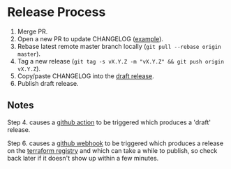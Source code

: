 # Release Process

1. Merge PR.
2. Open a new PR to update CHANGELOG ([example](https://github.com/fastly/terraform-provider-fastly/pull/348)).
3. Rebase latest remote master branch locally (`git pull --rebase origin master`).
4. Tag a new release (`git tag -s vX.Y.Z -m "vX.Y.Z" && git push origin vX.Y.Z`).
5. Copy/paste CHANGELOG into the [draft release](https://github.com/fastly/terraform-provider-fastly/releases).
6. Publish draft release.

## Notes

Step 4. causes a [github action](https://github.com/fastly/terraform-provider-fastly/blob/master/.github/workflows/release.yml) to be triggered which produces a 'draft' release.

Step 6. causes a [github webhook](https://github.com/fastly/terraform-provider-fastly/settings/hooks) to be triggered which produces a release on the [terraform registry](https://registry.terraform.io/providers/fastly/fastly/latest) and which can take a while to publish, so check back later if it doesn't show up within a few minutes.
